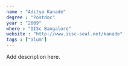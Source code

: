 ```yaml
---
name : "Aditya Kanade"
degree : "Postdoc"
year : "2009"
where : "IISc Bangalore"
website : "http://www.iisc-seal.net/kanade"
tags : ["alum"]
---
```

Add description here.
